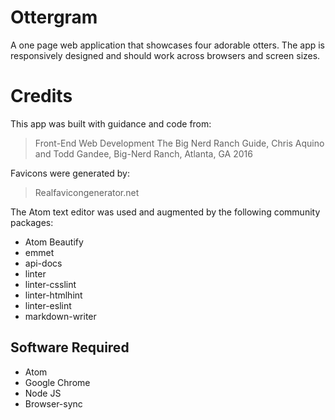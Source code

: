 # Ottergram
A one page web application that showcases four adorable otters. The app is responsively designed and should work across browsers and screen sizes.
# Credits
This app was built with guidance and code from:
> Front-End Web Development
> The Big Nerd Ranch Guide, Chris Aquino and Todd Gandee,
> Big-Nerd Ranch, Atlanta, GA 2016

Favicons were generated by:
> Realfavicongenerator.net

The Atom text editor was used and augmented by the following community packages:
- Atom Beautify
- emmet
- api-docs
- linter
- linter-csslint
- linter-htmlhint
- linter-eslint
- markdown-writer

## Software Required
- Atom
- Google Chrome
- Node JS
- Browser-sync
